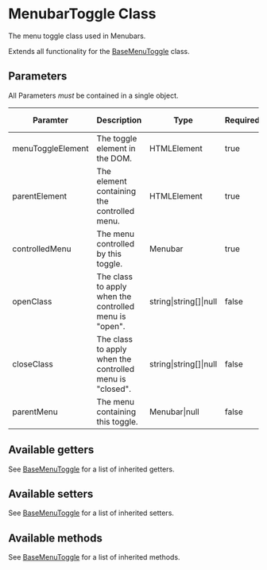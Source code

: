 # MenubarToggle Class

The menu toggle class used in Menubars.

Extends all functionality for the [BaseMenuToggle](baseMenuToggle.md) class.

## Parameters

All Parameters _must_ be contained in a single object.

| Paramter | Description | Type | Required | Default Value |
| --- | --- | --- | --- | --- |
| menuToggleElement | The toggle element in the DOM. | HTMLElement | true | `undefined` |
| parentElement | The element containing the controlled menu. | HTMLElement | true | `undefined` |
| controlledMenu | The menu controlled by this toggle. | Menubar | true | `undefined` |
| openClass | The class to apply when the controlled menu is "open". | string\|string[]\|null | false | `"show"` |
| closeClass | The class to apply when the controlled menu is "closed". | string\|string[]\|null | false | `"hide"` |
| parentMenu | The menu containing this toggle. | Menubar\|null | false | `null` |

## Available getters

See [BaseMenuToggle](baseMenuToggle.md#available-getters) for a list of inherited getters.

## Available setters

See [BaseMenuToggle](baseMenuToggle.md#available-setters) for a list of inherited setters.

## Available methods

See [BaseMenuToggle](baseMenuToggle.md#available-methods) for a list of inherited methods.
